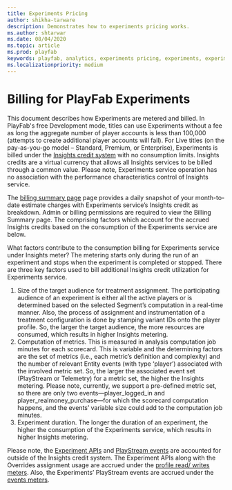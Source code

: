 ```yaml
---
title: Experiments Pricing
author: shikha-tarware
description: Demonstrates how to experiments pricing works.
ms.author: shtarwar
ms.date: 08/04/2020
ms.topic: article
ms.prod: playfab
keywords: playfab, analytics, experiments pricing, experiments, experimentation 
ms.localizationpriority: medium
---
```


# Billing for PlayFab Experiments

This document describes how Experiments are metered and billed. In PlayFab's free Development mode, titles can use Experiments without a fee as long the aggregate number of player accounts is less than 100,000 (attempts to create additional player accounts will fail). For Live titles (on the pay-as-you-go model – Standard, Premium, or Enterprise), Experiments is billed under the [Insights credit system](../../pricing/Meters/meters.md#insights) with no consumption limits. Insights credits are a virtual currency that allows all Insights services to be billed through a common value. Please note, Experiments service operation has no association with the performance characteristics control of Insights service.

The [billing summary page](../../pricing/billingDetails.md) page provides a daily snapshot of your month-to-date estimate charges with Experiments service’s Insights credit as breakdown. Admin or billing permissions are required to view the Billing Summary page. The comprising factors which account for the accrued Insights credits based on the consumption of the Experiments service are below. 

What factors contribute to the consumption billing for Experiments service under Insights meter?
The metering starts only during the run of an experiment and stops when the experiment is completed or stopped. There are three key factors used to bill additional Insights credit utilization for Experiments service. 
1.	Size of the target audience for treatment assignment. The participating audience of an experiment is either all the active players or is determined based on the selected Segment’s computation in a real-time manner. Also, the process of assignment and instrumentation of a treatment configuration is done by stamping variant IDs onto the player profile. So, the larger the target audience, the more resources are consumed, which results in higher Insights metering. 
2.	Computation of metrics. This is measured in analysis computation job minutes for each scorecard. This is variable and the determining factors are the set of metrics (i.e., each metric’s definition and complexity) and the number of relevant Entity events (with type ‘player’) associated with the involved metric set. So, the larger the associated event set (PlayStream or Telemetry) for a metric set, the higher the Insights metering. Please note, currently, we support a pre-defined metric set, so there are only two events—player_logged_in and player_realmoney_purchase—for which the scorecard computation happens, and the events’ variable size could add to the computation job minutes. 
3.	Experiment duration. The longer the duration of an experiment, the higher the consumption of the Experiments service, which results in higher Insights metering. 

Please note, the [Experiment APIs](/rest/api/playfab/experimentation/experimentation) and [PlayStream events](../../../api-references/events/index.md) are accounted for outside of the Insights credit system. The Experiment APIs along with the Overrides assignment usage are accrued under the [profile read/ writes meters](../../pricing/Meters/meters.md#profile). Also, the Experiments’ PlayStream events are accrued under the [events meters](../../pricing/Meters/meters.md#events). 

